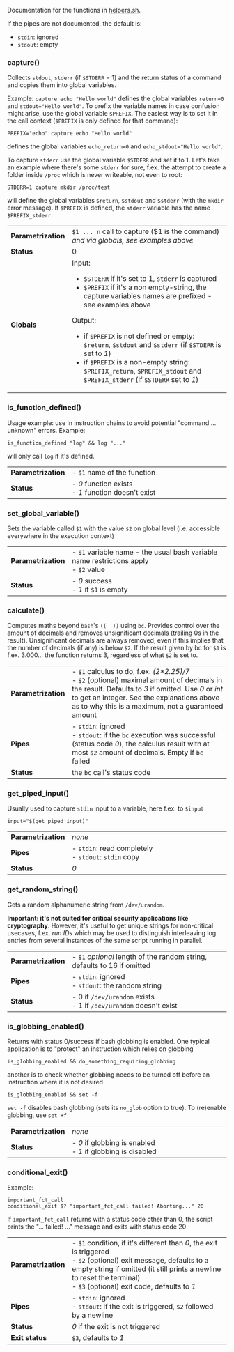 Documentation for the functions in [helpers.sh](helpers.sh).

If the pipes are not documented, the default is:
- `stdin`: ignored
- `stdout`: empty

### capture()
Collects `stdout`, `stderr` (if `$STDERR` = 1) and the return status of a command and copies them into global variables.

Example: `capture echo "Hello world"` defines the global variables `return=0` and `stdout="Hello world"`.
To prefix the variable names in case confusion might arise, use the global variable `$PREFIX`.
The easiest way is to set it in the call context (`$PREFIX` is only defined for that command):

	PREFIX="echo" capture echo "Hello world"
defines the global variables `echo_return=0` and `echo_stdout="Hello world"`.

To capture `stderr` use the global variable `$STDERR` and set it to 1. Let's take an example where there's some `stderr` 
for sure, f.ex. the attempt to create a folder inside `/proc` which is never writeable, not even to root:

	STDERR=1 capture mkdir /proc/test
will define the global variables `$return`, `$stdout` and `$stderr` (with the `mkdir` error message). If `$PREFIX` is 
defined, the `stderr` variable has the name `$PREFIX_stderr`.

<table>
	<tr><td><b>Parametrization</b></td><td width="90%">
		<code>$1 ... n</code> call to capture ($1 is the command)<br>
		<em> and via globals, see examples above</em>
	</td></tr>
	<tr><td><b>Status</b></td><td>0</td></tr>
	<tr><td><b>Globals</b></td><td>
		Input: <ul>
		<li><code>$STDERR</code> if it's set to 1, <code>stderr</code> is captured</li>
                <li><code>$PREFIX</code> if it's a non empty-string, the capture variables names are prefixed - see examples above</li>
		</ul>Output: <ul>
		<li>if <code>$PREFIX</code> is not defined or empty: <code>$return</code>, <code>$stdout</code> and <code>$stderr</code> (if <code>$STDERR</code> is set to <em>1</em>)</li>
                <li>if <code>$PREFIX</code> is a non-empty string: <code>$PREFIX_return</code>, <code>$PREFIX_stdout</code> and <code>$PREFIX_stderr</code> (if <code>$STDERR</code> set to <em>1</em>)</li>
		</ul>
	</td></tr>
</table>

### is_function_defined()
Usage example: use in instruction chains to avoid potential "command ... unknown" errors. Example:

	is_function_defined "log" && log "..."
will only call `log` if it's defined.

<table>
        <tr><td><b>Parametrization</b></td><td width="90%">- <code>$1</code> name of the function</td></tr>
        <tr><td><b>Status</b></td><td>
		- <em>0</em> function exists<br>
		- <em>1</em> function doesn't exist
	</td></tr>
</table>

### set_global_variable()
Sets the variable called `$1` with the value `$2` on global level (i.e. accessible everywhere in the execution context)

<table>
        <tr><td><b>Parametrization</b></td><td width="90%">
		- <code>$1</code> variable name - the usual bash variable name restrictions apply<br>
		- <code>$2</code> value
	</td></tr>
        <tr><td><b>Status</b></td><td>
		- <em>0</em> success<br>
		- <em>1</em> if <code>$1</code> is empty
	</td></tr>
</table>

### calculate()
Computes maths beyond `bash`'s `((  ))` using `bc`. Provides control over the amount of decimals and removes unsignificant
decimals (trailing 0s in the result). Unsignificant decimals are always removed, even if this implies that the number of decimals (if any) is below `$2`.
If the result given by bc for `$1` is f.ex. 3.000... the function returns 3, regardless of what `$2` is set to. 

<table>
        <tr><td><b>Parametrization</b></td><td width="90%">
		- <code>$1</code> calculus to do, f.ex. <em>(2*2.25)/7</em> <br>
		- <code>$2</code> (optional) maximal amount of decimals in the result. Defaults to <em>3</em> if omitted. Use <em>0</em> or <em>int</em> to get an integer.
		See the explanations above as to why this is a maximum, not a guaranteed amount
	</td></tr>
	<tr><td><b>Pipes</b></td><td>
		- <code>stdin</code>: ignored<br>
		- <code>stdout</code>: if the <code>bc</code> execution was successful (status code <em>0</em>), the calculus result with at most 
                  <code>$2</code> amount of decimals. Empty if <code>bc</code> failed
	</td></tr>
        <tr><td><b>Status</b></td><td>the <code>bc</code> call's status code</td></tr>
</table>


### get_piped_input()
Usually used to capture `stdin` input to a variable, here f.ex. to `$input`

	input="$(get_piped_input)"

<table>
        <tr><td><b>Parametrization</b></td><td width="90%"><em>none</em></td></tr>
	<tr><td><b>Pipes</b></td><td>
		- <code>stdin</code>: read completely<br>
		- <code>stdout</code>: <code>stdin</code> copy
	</td></tr>
        <tr><td><b>Status</b></td><td><em>0</em></td></tr>
</table>

### get_random_string()
Gets a random alphanumeric string from `/dev/urandom`. 

**Important: it's not suited for critical security applications like cryptography**. However, it's useful to get unique strings for non-critical usecases, 
f.ex. *run IDs* which may be used to distinguish interleaving log entries from several instances of the same script running in parallel. 

<table>
        <tr><td><b>Parametrization</b></td><td width="90%">- <code>$1</code> <em>optional</em> length of the random string, defaults to 16 if omitted</td></tr>
	<tr><td><b>Pipes</b></td><td>
		- <code>stdin</code>: ignored<br>
		- <code>stdout</code>: the random string
	</td></tr>
        <tr><td><b>Status</b></td><td>
		- 0 if <code>/dev/urandom</code> exists<br>
		- 1 if <code>/dev/urandom</code> doesn't exist
	</td></tr>
</table>

### is_globbing_enabled()

Returns with status 0/success if bash globbing is enabled. One typical application is to "protect" an instruction which relies on globbing

	is_globbing_enabled && do_something_requiring_globbing
another is to check whether globbing needs to be turned off before an instruction where it is not desired

	is_globbing_enabled && set -f
`set -f` disables bash globbing (sets its `no_glob` option to true). To (re)enable globbing, use `set +f`
<table>
        <tr><td><b>Parametrization</b></td><td width="90%"><em>none</em></td></tr>
        <tr><td><b>Status</b></td><td>
		- <em>0</em> if globbing is enabled<br>
		- <em>1</em> if globbing is disabled
	</td></tr>
</table>

### conditional_exit()
Example:
```
important_fct_call
conditional_exit $? "important_fct_call failed! Aborting..." 20
````
If `important_fct_call` returns with a status code other than 0, the script prints the "... failed! ..." message and exits with status code 20

<table>
        <tr><td><b>Parametrization</b></td><td width="90%">
                - <code>$1</code> condition, if it's different than <em>0</em>, the exit is triggered<br>
                - <code>$2</code> (optional) exit message, defaults to a empty string if omitted (it still prints a newline to reset
                  the terminal)<br>
                - <code>$3</code> (optional) exit code, defaults to <em>1</em>
        </td></tr>
        <tr><td><b>Pipes</b></td><td>
                - <code>stdin</code>: ignored<br>
                - <code>stdout</code>: if the exit is triggered, <code>$2</code> followed by a newline
        </td></tr>
        <tr><td><b>Status</b></td><td><em>0</em> if the exit is not triggered</td></tr>
        <tr><td><b>Exit status</b></td><td><code>$3</code>, defaults to <em>1</em></td></tr>
</table>
